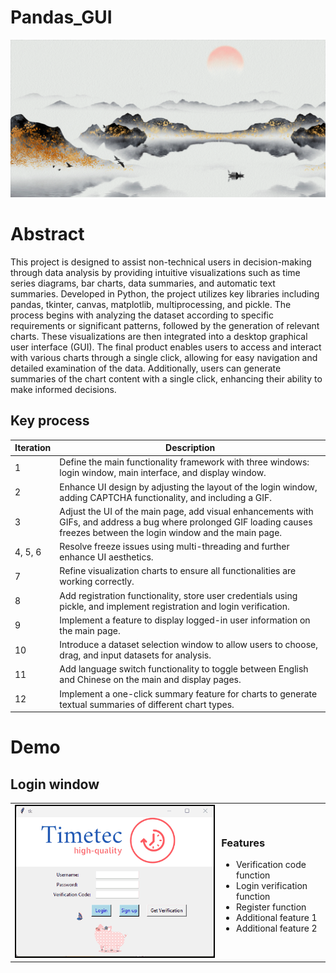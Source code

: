 # Pandas_GUI
![Shanshui GIF](https://github.com/bojunz/Pandas_GUI/raw/main/shanshui.gif)


# Abstract
This project is designed to assist non-technical users in decision-making through data analysis by providing intuitive visualizations such as time series diagrams, bar charts, data summaries, and automatic text summaries. Developed in Python, the project utilizes key libraries including pandas, tkinter, canvas, matplotlib, multiprocessing, and pickle. The process begins with analyzing the dataset according to specific requirements or significant patterns, followed by the generation of relevant charts. These visualizations are then integrated into a desktop graphical user interface (GUI). The final product enables users to access and interact with various charts through a single click, allowing for easy navigation and detailed examination of the data. Additionally, users can generate summaries of the chart content with a single click, enhancing their ability to make informed decisions.
## Key process
| Iteration | Description                                                                                 |
|-----------|---------------------------------------------------------------------------------------------|
| 1         | Define the main functionality framework with three windows: login window, main interface, and display window. |
| 2         | Enhance UI design by adjusting the layout of the login window, adding CAPTCHA functionality, and including a GIF. |
| 3         | Adjust the UI of the main page, add visual enhancements with GIFs, and address a bug where prolonged GIF loading causes freezes between the login window and the main page. |
| 4, 5, 6   | Resolve freeze issues using multi-threading and further enhance UI aesthetics.               |
| 7         | Refine visualization charts to ensure all functionalities are working correctly.              |
| 8         | Add registration functionality, store user credentials using pickle, and implement registration and login verification. |
| 9         | Implement a feature to display logged-in user information on the main page.                  |
| 10        | Introduce a dataset selection window to allow users to choose, drag, and input datasets for analysis. |
| 11        | Add language switch functionality to toggle between English and Chinese on the main and display pages. |
| 12        | Implement a one-click summary feature for charts to generate textual summaries of different chart types. |
# Demo
## Login window

<table>
<tr>
<td>
<img src="https://github.com/bojunz/Pandas_GUI/raw/main/Demo_Login_page.gif" alt="Demo Login Page GIF" style="border: 2px solid black; max-width: 100%; height: auto;">
</td>
<td>

### Features

- Verification code function
- Login verification function
- Register function
- Additional feature 1
- Additional feature 2

</td>
</tr>
</table>
</div>

